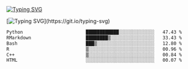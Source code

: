 [![Typing SVG](https://readme-typing-svg.demolab.com?font=Fira+Code&duration=1&pause=1000&center=true&vCenter=true&width=435&lines=Ivy+Streeter)](https://git.io/typing-svg)

[![Typing SVG](https://readme-typing-svg.demolab.com?font=Fira+Code&pause=1000&center=true&width=435&lines=Hello%2C+nice+to+meet+you!;I+am+a+researcher+in+biotech.;I+am+interested+in+bioinformatics.;I+am+self-taught+and+love+learning.;Feel+free+to+reach+out!)](https://git.io/typing-svg)
<!--START_SECTION:waka-->

```txt
Python                       ████████████░░░░░░░░░░░░░   47.43 %
RMarkdown                    ████████▒░░░░░░░░░░░░░░░░   33.43 %
Bash                         ███▒░░░░░░░░░░░░░░░░░░░░░   12.80 %
R                            ▒░░░░░░░░░░░░░░░░░░░░░░░░   00.96 %
C++                          ▒░░░░░░░░░░░░░░░░░░░░░░░░   00.84 %
HTML                         ░░░░░░░░░░░░░░░░░░░░░░░░░   00.07 %
```

<!--END_SECTION:waka-->

